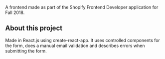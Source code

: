 A frontend made as part of the Shopify Frontend Developer application for Fall 2018.

## About this project

Made in React.js using create-react-app. It uses controlled components for the form, does a manual email validation and describes errors when submitting the form.
